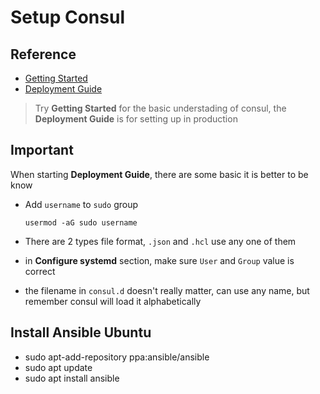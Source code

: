 # Setup Consul

## Reference

- [Getting Started](https://learn.hashicorp.com/consul/getting-started/install)
- [Deployment Guide](https://learn.hashicorp.com/consul/advanced/day-1-operations/deployment-guide)

> Try __Getting Started__ for the basic understading of consul,
> the __Deployment Guide__ is for setting up in production

## Important

When starting __Deployment Guide__, there are some basic it is better to be know

- Add `username` to `sudo` group

    ```usermod -aG sudo username```

- There are 2 types file format, `.json` and `.hcl` use any one of them

- in __Configure systemd__ section, make sure `User` and `Group` value is correct

- the filename in `consul.d` doesn't really matter, can use any name, but remember consul will load it alphabetically

## Install Ansible Ubuntu

- sudo apt-add-repository ppa:ansible/ansible
- sudo apt update
- sudo apt install ansible